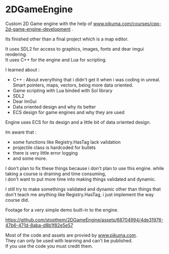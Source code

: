 # 2DGameEngine

Custom 2D Game engine with the help of www.pikuma.com/courses/cpp-2d-game-engine-development .

Its finished other than a final project which is a map editor.

It uses SDL2 for access to graphics, images, fonts and dear imgui rendering. \
It uses C++ for the engine and Lua for scripting.

I learned about :
- C++ : About everything that i didn't get it when i was coding in unreal. Smart pointers, maps, vectors, being more data oriented.
- Game scripting with Lua binded with Sol library
- SDL2
- Dear ImGui
- Data oriented design and why its better
- ECS design for game engines and why they are used

Engine uses ECS for its design and a little bit of data oriented design.

Im aware that :
- some functions like Registry.HasTag lack validation
- projectile class is hardcoded for bullets
- there is very little error logging
- and some more.

I don't plan to fix these things because i don't plan to use this engine. while taking a course is draining and time consuming,\
i don't want to put more time into making things validated and dynamic.

I still try to make somethings validated and dynamic other than things that don't teach me anything like Registry.HasTag, i just implement the way course did.

Footage for a very simple demo built-in to the engine.

https://github.com/stopthem/2DGameEngine/assets/68704994/4de31976-47b6-471d-8aba-d8b1f82e5e57

Most of the code and assets are provied by www.pikuma.com. \
They can only be used with learning and can't be published. \
If you use the code you must credit them.

